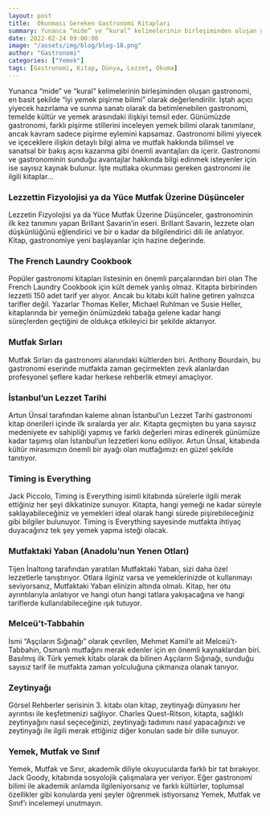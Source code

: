 ```yaml
---
layout: post
title:  Okunması Gereken Gastronomi Kitapları    
summary: Yunanca “mide” ve “kural” kelimelerinin birleşiminden oluşan gastronomi, en basit şekilde “iyi yemek pişirme bilimi” olarak değerlendirilir.  
date: 2022-02-24 09:00:00
image: "/assets/img/blog/blog-18.png"
author: "Gastronomi"
categories: ["Yemek"]
tags: [Gastronomi, Kitap, Dünya, Lezzet, Okuma]
---
```

Yunanca “mide” ve “kural” kelimelerinin birleşiminden oluşan gastronomi, en basit şekilde “iyi yemek pişirme bilimi” olarak değerlendirilir. İştah açıcı yiyecek hazırlama ve sunma sanatı olarak da betimlenebilen gastronomi, temelde kültür ve yemek arasındaki ilişkiyi temsil eder. Günümüzde gastronomi, farklı pişirme stillerini inceleyen yemek bilimi olarak tanımlanır, ancak kavram sadece pişirme eylemini kapsamaz. Gastronomi bilimi yiyecek ve içeceklere ilişkin detaylı bilgi alma ve mutfak hakkında bilimsel ve sanatsal bir bakış açısı kazanma gibi önemli avantajları da içerir. Gastronomi ve gastronominin sunduğu avantajlar hakkında bilgi edinmek isteyenler için ise sayısız kaynak bulunur. İşte mutlaka okunması gereken gastronomi ile ilgili kitaplar…


### Lezzettin Fizyolojisi ya da Yüce Mutfak Üzerine Düşünceler 

Lezzetin Fizyolojisi ya da Yüce Mutfak Üzerine Düşünceler, gastronominin ilk kez tanımını yapan Brillant Savarin’in eseri. Brillant Savarin, lezzete olan düşkünlüğünü eğlendirici ve bir o  kadar da bilgilendirici dili ile anlatıyor. Kitap, gastronomiye yeni başlayanlar için hazine değerinde.  
 
### The French Laundry Cookbook

Popüler gastronomi kitapları listesinin en önemli parçalarından biri olan The French Laundry Cookbook için kült demek yanlış olmaz. Kitapta birbirinden lezzetli 150 adet tarif yer alıyor. Ancak bu kitabı kült haline getiren yalnızca tarifler değil. Yazarlar Thomas Keller, Michael Ruhlman ve Susie Heller, kitaplarında bir yemeğin önümüzdeki tabağa gelene kadar hangi süreçlerden geçtiğini de oldukça etkileyici bir şekilde aktarıyor.
 
### Mutfak Sırları
Mutfak Sırları da gastronomi alanındaki kültlerden biri. Anthony Bourdain, bu gastronomi eserinde mutfakta zaman geçirmekten zevk alanlardan profesyonel şeflere kadar herkese rehberlik etmeyi amaçlıyor.  

### İstanbul’un Lezzet Tarihi
Artun Ünsal tarafından kaleme alınan İstanbul’un Lezzet Tarihi gastronomi kitap önerileri içinde ilk sıralarda yer alır. Kitapta geçmişten bu yana sayısız medeniyete ev sahipliği yapmış ve farklı değerleri miras edinerek günümüze kadar taşımış olan İstanbul’un lezzetleri konu ediliyor. Artun Ünsal, kitabında kültür mirasımızın önemli bir ayağı olan mutfağımızı en güzel şekilde tanıtıyor.  

### Timing is Everything
Jack Piccolo, Timing is Everything isimli kitabında sürelerle ilgili merak ettiğiniz her şeyi dikkatinize sunuyor. Kitapta, hangi yemeği ne kadar süreyle saklayabileceğiniz ve yemekleri ideal olarak hangi sürede pişirebileceğiniz gibi bilgiler bulunuyor. Timing is Everything sayesinde mutfakta ihtiyaç duyacağınız tek şey yemek yapma isteği olacak.  

### Mutfaktaki Yaban (Anadolu’nun Yenen Otları)
Tijen İnaltong tarafından yaratılan Mutfaktaki Yaban, sizi daha özel lezzetlerle tanıştırıyor. Otlara ilginiz varsa ve yemeklerinizde ot kullanmayı seviyorsanız, Mutfaktaki Yaban elinizin altında olmalı. Kitap, her otu ayrıntılarıyla anlatıyor ve hangi otun hangi tatlara yakışacağına ve hangi tariflerde kullanılabileceğine ışık tutuyor.

### Melceü’t-Tabbahin
İsmi “Aşçıların Sığınağı” olarak çevrilen, Mehmet Kamil’e ait Melceü’t-Tabbahin, Osmanlı mutfağını merak edenler için en önemli kaynaklardan biri. Basılmış ilk Türk yemek kitabı olarak da bilinen Aşçıların Sığınağı, sunduğu sayısız tarif ile mutfakta zaman yolculuğuna çıkmanıza olanak tanıyor.  

### Zeytinyağı
Görsel Rehberler serisinin 3. kitabı olan kitap, zeytinyağı dünyasını her ayrıntısı ile keşfetmenizi sağlıyor. Charles Quest-Ritson, kitapta, sağlıklı zeytinyağını nasıl seçeceğinizi, zeytinyağı tadımını nasıl yapacağınızı ve zeytinyağı ile ilgili merak ettiğiniz diğer konuları sade bir dille sunuyor.

### Yemek, Mutfak ve Sınıf
Yemek, Mutfak ve Sınır, akademik diliyle okuyucularda farklı bir tat bırakıyor. Jack Goody, kitabında sosyolojik çalışmalara yer veriyor. Eğer gastronomi bilimi ile akademik anlamda ilgileniyorsanız ve farklı kültürler, toplumsal özellikler gibi konularda yeni şeyler öğrenmek istiyorsanız Yemek, Mutfak ve Sınıf’ı incelemeyi unutmayın.


